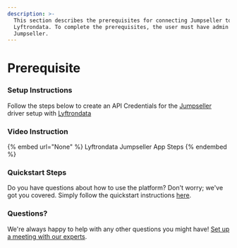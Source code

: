 ```yaml
---
description: >-
  This section describes the prerequisites for connecting Jumpseller to
  Lyftrondata. To complete the prerequisites, the user must have admin access to
  Jumpseller.
---
```


# Prerequisite

<mark style="color:blue;"></mark>

### Setup Instructions

Follow the steps below to create an API Credentials for the [Jumpseller](None) driver setup with [Lyftrondata](https://www.lyftrondata.com)

### Video Instruction

{% embed url="None" %}
Lyftrondata Jumpseller App Steps
{% endembed %}

### Quickstart Steps

Do you have questions about how to use the platform? Don't worry; we've got you covered. Simply follow the quickstart instructions [here](README.md).

### Questions? <a href="#questions" id="questions"></a>

We're always happy to help with any other questions you might have! [Set up a meeting with our experts](https://www.lyftrondata.com/book-a-meeting/).

